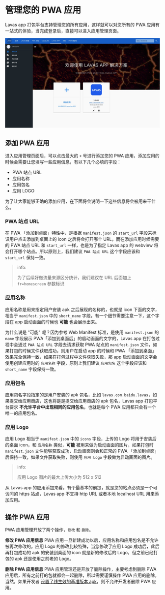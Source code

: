 # 管理您的 PWA 应用

Lavas app 打包平台支持管理您的所有应用，这样就可以对您所有的 PWA 应用有一站式的体验，当完成登录后，直接可以进入应用管理页面。

![应用管理页面](./images/lavas-app-project.png)

## 添加 PWA 应用

进入应用管理页面后，可以点击最大的 `+` 号进行添加您的 PWA 应用，添加应用的时候会需要让您填写一些应用信息，有以下几个必填的字段：

- PWA 站点 URL
- 应用名称
- 应用包名
- 应用 LOGO

为了让大家能够正确的添加应用，在下面将会说明一下这些信息将会被用来干什么。

### PWA 站点 URL

在 PWA 「添加到桌面」特性中，是根据 `manifest.json` 的 `start_url` 字段来标识用户点击添加到桌面上的 icon 之后将会打开哪个 URL，而在添加应用时候需要的 PWA 站点 URL 和 `start_url` 一样，也是为了指定 Lavas app 的 webview 将会打开哪个站点。所以原则上，我们建议 `PWA 站点 URL` 这个字段应该和 `start_url` 保持一致。

> info:
>
> 为了后续好做流量来源区分统计，我们建议在 URL 后面加上 `fr=homescreen` 参数标识

### 应用名称

应用名称是用来指定用户安装 apk 之后展现的名称的，也就是 icon 下面的文字，相当于 `manifest.json` 中的 `short_name` 字段，有一个细节需要注意一下，这个字段在 app 启动画面的时候也 **可能** 也会展示出来。

为什么说是 "可能" 呢？因为参考 Web Manifest 标准，是使用 `manifest.json` 的 `name` 字段展示 PWA「添加到桌面后」的启动画面的文字的，Lavas app 在打包过程中会通过 `PWA 站点 URL` 字段去请求获取 PWA 站点的 `manifest.json` 文件，如果打包的时候文件获取成功，则用户在启动 app 的时候和 PWA 「添加到桌面」效果完全保持一致，如果在打包过程中文件获取失败，那 app 启动画面的文字会使用创建应用时的 `应用名称` 字段，原则上我们建议 `应用包名` 这个字段应该和 `short_name` 字段保持一致。

### 应用包名

应用包名字段指定的是用户安装的 apk 包名，比如 `lavas.com.baidu.lavas`，如果提交给应用商店，这也将是是提交给应用商店的 apk 包名，Lavas app 打包平台要求 **不允许平台中出现相同的应用包名**，也就是每个 PWA 应用都只会有一个唯一的应用包名。

### 应用 Logo

应用 Logo 相当于 `manifest.json` 中的 `icons` 字段，上传的 Logo 将用于安装后的桌面 icon，和 `应用名称` 类似，**可能** 被用来做为启动画面的图片，如果打包时 `manifest.json` 文件能够获取成功，启动画面则会和正常的 PWA 「添加到桌面」后保持一致，如果文件获取失败，则使用 `应用 Logo` 字段做为启动画面的图片。

> info:
>
> 应用 Logo 图片的最大上传大小为 512 x 512

从 Lavas app 的应用添加来看，有个最基本的前提，就是您的站点必须是一个可访问的 https 站点，Lavas app 不支持 http URL 或者本地 localhost URL 用来添加应用。

## 操作 PWA 应用

PWA 应用管理开放了两个操作，`修改` 和 `删除`。

**修改 PWA 应用信息**
PWA 应用一旦新建成功以后，应用名称和应用包名是不允许被再次修改的，应用 Logo 的修改比较特殊，当您修改了应用 Logo 成功后，此后再打包成功的 apk 的安装到桌面的 icon 就是新的修改后的 Logo，但之前已经打包的 apk 还是使用之前老的 Logo。

**删除 PWA 应用信息**
PWA 应用管理还是开放了删除操作，主要考虑到删除 PWA 应用后，所有之前打的包就都会一起删除，所以需要谨慎操作 PWA 应用的删除，当然，如果开发者 [设置了线生效的基准版本 apk](./manage-your-lavas-apk#)，则不允许开发者删除 PWA 应用。
